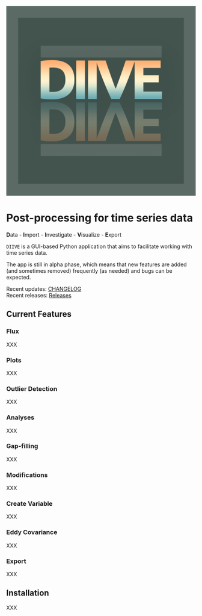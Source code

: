 ![](images/logo_diive1_512px.png)

# Post-processing for time series data

**D**ata - **I**mport - **I**nvestigate - **V**isualize - **E**xport

`DIIVE` is a GUI-based Python application that aims to facilitate
working with time series data. 

The app is still in alpha phase, which means that new features
are added (and sometimes removed) frequently (as needed) and bugs can be expected.

Recent updates: [CHANGELOG](CHANGELOG.md)   
Recent releases: [Releases](https://gitlab.ethz.ch/holukas/diive/-/releases)

## Current Features

### Flux
XXX

### Plots
XXX

### Outlier Detection
XXX

### Analyses
XXX

### Gap-filling
XXX

### Modifications
XXX

### Create Variable
XXX

### Eddy Covariance
XXX

### Export
XXX

## Installation
XXX